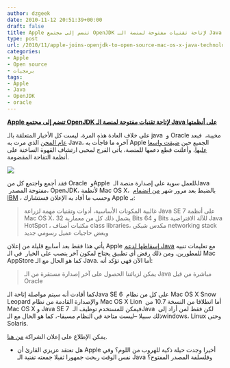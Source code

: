 ```yaml
---
author: dzgeek
date: 2010-11-12 20:51:39+00:00
draft: false
title: Apple تنضم إلى مجتمع OpenJDK لإتاحة تقنيات مفتوحة لمنصة الـ Java على أنظمتها
type: post
url: /2010/11/apple-joins-openjdk-to-open-source-mac-os-x-java-technology/
categories:
- Apple
- Open source
- برمجيات
tags:
- Apple
- Java
- OpenJDK
- oracle
---
```


**[Apple تنضم إلى مجتمع OpenJDK لإتاحة تقنيات مفتوحة لمنصة الـ Java على أنظمتها](https://www.it-scoop.com/2010/11/apple-joins-openjdk-to-open-source-mac-os-x-java-technology)**


على خلاف العادة هذه المرة، ليست كل الأخبار المتعلقة بالـ java  و Oracle مخيبة،  فبعد [عام المحن](../tag/java) الذي مرت به Java، آخره ما فاجأت به Apple الجميع حين [ضيقت واسعا عليها](../2010/10/apple-not-committing-to-java-support/)، وأعلنت قطع دعمها للمنصة، يأتي الفرج لمحبي ارتشاف القهوة الساخنة على أنظمة التفاحة المقضومة.

[![](https://www.it-scoop.com/wp-content/uploads/2010/11/ibm-oracle-appla-openjdk-300x194.jpg)
](https://www.it-scoop.com/2010/11/apple-joins-openjdk-to-open-source-mac-os-x-java-technology)

فقد أجمع واجتمع كل من Oracle  وApple  للعمل سوية على إصدارة منصة الـJava  مفتوحة المصدر، OpenJDK، لأنظمة Mac OS X،  بالضبط بعد مرور شهر [من انضمام IBM](../2010/10/ibm-java-openjdk/) ، وحسب ما أفاد به الإعلان فستشارك Apple بـ:


<blockquote>غالبية المكونات الأساسية، أدوات وتقنيات مهمة لزراعة Java SE 7 على أنظمة  Mac OS X، يشمل ذلك كل من معمارية 32 Bits و 64 Bits للآلة الافتراضية Java  HotSpot ، مكتبات أصناف class libraries، مكدس شبكي networking stack وبعض  حاجيات عميل رسومي جديد</blockquote>


يأتي هذا فقط بعد أسابيع قليلة من إعلان Apple [ إسقاطها لدعم Java](https://www.it-scoop.com/2010/10/apple-not-committing-to-java-support/) مع تعليمات تنبيه للمطورين. ومن ذلك رفض أي تطبيق يحتاج لمكون آخر ينصب على الخيار  في الـ Mac AppStore كما هو الحال مع الـ Java. أما الآن فهي تؤكد أنه:


<blockquote>يمكن لزبائننا الحصول على آخر إصدارة مستقرة من الـ Java مباشرة من قبل Oracle</blockquote>


كما أفادت أنه سيتم مواصلة إتاحة الـJava SE 6  على كل من نظام Mac OS X Snow Leopard والإصدارة القادمة من نظام Mac OS X Lion  أما انطلاقا من النسخة 10.7 من Mac OS X و Java SE 7  فيمكن للمستخدم توظيف الـJava  لكن فقط لمن أراد إلى ذلك سبيلا –ليست متاحة في النظام مسبقا-، كما هو الحال مع الـwindows، Linux وحتى Solaris.

يمكن الإطلاع على إعلان الشراكة [من هنا](http://www.businesswire.com/news/home/20101112005253/en/Oracle-Apple-Announce-OpenJDK-Project-Mac-OS).

- هل تعتقد عزيزي القارئ أن Apple أخيرا وجدت حيلة ذكية للهروب من اللوم؟ وفي نفس الوقت ربحت جمهورا ثقيلا جمعته تقنية الـ Java وفلسلفة المصدر المفتوح؟
